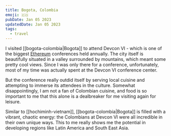 ```yaml
---
title: Bogota, Colombia
emoji: 🇨🇴
pubDate: Jan 05 2023
updatedDate: Jan 05 2023
tags:
  - travel
---
```


I visited [[bogota-colombia|Bogota]] to attend Devcon VI - which is one of the biggest [Ethereum](https://ethereum.org/) conferences held annually. The city itself is beautifully situated in a valley surrounded by mountains, which meant some pretty cool views. Since I was only there for a conference, unfortunately, most of my time was actually spent at the Devcon VI conference center.

But the conference really outdid itself by serving local cuisine and attempting to immerse its attendees in the culture. Somewhat disappointingly, I am not a fan of Colombian cuisine, and food is so important to me that this alone is a dealbreaker for me visiting again for leisure.

Similar to [[hochiminh-vietnam]], [[bogota-colombia|Bogota]] is filled with a vibrant, chaotic energy: the Colombians at Devcon VI were all incredible in their own unique ways. This to me really shows me the potential in developing regions like Latin America and South East Asia.

